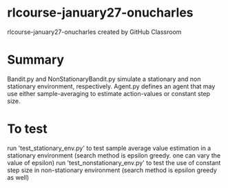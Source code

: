 # rlcourse-january27-onucharles
rlcourse-january27-onucharles created by GitHub Classroom

# Summary
Bandit.py and NonStationaryBandit.py simulate a stationary and non stationary environment, respectively.
Agent.py defines an agent that may use either sample-averaging to estimate action-values or constant step size.

# To test
run 'test_stationary_env.py' to test sample average value estimation in a stationary environment (search method is epsilon greedy. one can vary the value of epsilon)
run 'test_nonstationary_env.py' to test the use of constant step size in non-stationary environment (search method is epsilon greedy as well)
